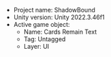 <!-- UNITY CODE ASSIST INSTRUCTIONS START -->
- Project name: ShadowBound
- Unity version: Unity 2022.3.46f1
- Active game object:
  - Name: Cards Remain Text
  - Tag: Untagged
  - Layer: UI
<!-- UNITY CODE ASSIST INSTRUCTIONS END -->